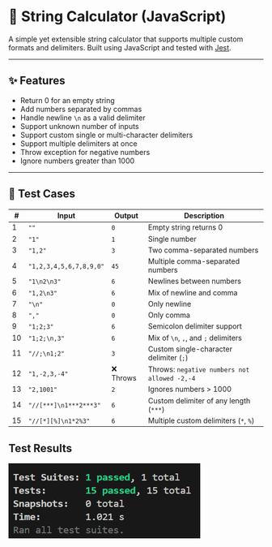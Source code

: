 # 📐 String Calculator (JavaScript)

A simple yet extensible string calculator that supports multiple custom formats and delimiters. 
Built using JavaScript and tested with [Jest](https://jestjs.io/).

---

## ✨ Features

- Return 0 for an empty string
- Add numbers separated by commas
- Handle newline `\n` as a valid delimiter
- Support unknown number of inputs
- Support custom single or multi-character delimiters
- Support multiple delimiters at once
- Throw exception for negative numbers
- Ignore numbers greater than 1000

---

## 🧪 Test Cases

| #  | Input                              | Output                     | Description                                      |
|----|------------------------------------|----------------------------|--------------------------------------------------|
| 1  | `""`                               | `0`                        | Empty string returns 0                          |
| 2  | `"1"`                              | `1`                        | Single number                                   |
| 3  | `"1,2"`                            | `3`                        | Two comma-separated numbers                     |
| 4  | `"1,2,3,4,5,6,7,8,9,0"`            | `45`                       | Multiple comma-separated numbers                |
| 5  | `"1\n2\n3"`                        | `6`                        | Newlines between numbers                        |
| 6  | `"1,2\n3"`                         | `6`                        | Mix of newline and comma                        |
| 7  | `"\n"`                             | `0`                        | Only newline                                    |
| 8  | `","`                              | `0`                        | Only comma                                      |
| 9  | `"1;2;3"`                          | `6`                        | Semicolon delimiter support                     |
| 10 | `"1;2;\n,3"`                       | `6`                        | Mix of `\n`, `,`, and `;` delimiters            |
| 11 | `"//;\n1;2"`                       | `3`                        | Custom single-character delimiter (`;`)         |
| 12 | `"1,-2,3,-4"`                      | ❌ Throws                  | Throws: `negative numbers not allowed -2,-4`    |
| 13 | `"2,1001"`                         | `2`                        | Ignores numbers > 1000                          |
| 14 | `"//[***]\n1***2***3"`             | `6`                        | Custom delimiter of any length (`***`)          |
| 15 | `"//[*][%]\n1*2%3"`                | `6`                        | Multiple custom delimiters (`*`, `%`)           |

## Test Results

![alt text](image.png)